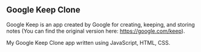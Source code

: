 ## Google Keep Clone

Google Keep is an app created by Google for creating, keeping, and storing notes (You can find the original version here: https://google.com/keep). 

My Google Keep Clone app written using JavaScript, HTML, CSS.